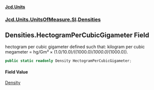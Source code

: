 #### [Jcd.Units](index.md 'index')

### [Jcd.Units.UnitsOfMeasure.SI](Jcd.Units.UnitsOfMeasure.SI.md 'Jcd.Units.UnitsOfMeasure.SI').[Densities](Densities.md 'Jcd.Units.UnitsOfMeasure.SI.Densities')

## Densities.HectogramPerCubicGigameter Field

hectogram per cubic gigameter defined such that: kilogram per cubic megameter = hg/Gm³ ×
(1.0/10.0)/((1000.0)*(1000.0)*(1000.0)).

```csharp
public static readonly Density HectogramPerCubicGigameter;
```

#### Field Value

[Density](Density.md 'Jcd.Units.UnitTypes.Density')
